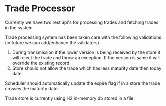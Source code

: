 # Trade Processor

Currently we have two rest api's for processing trades and fetching trades in the system.

Trade processing system has been taken care with the following validations (in future we can add/enhance the validators) 
1.	During transmission if the lower version is being received by the store it will reject the trade and throw an exception. If the version is same it will override the existing record.
2.	Store should not allow the trade which has less maturity date then today date.

Scheduler should automatically update the expire flag if in a store the trade crosses the maturity date.

Trade store is currently using H2 in-memory db stored in a file. 

